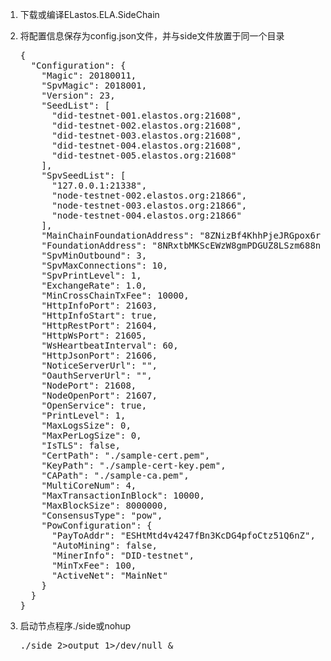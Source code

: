 <article class="markdown-body entry-content" itemprop="text"><ol>
<li>
<p>下载或编译ELastos.ELA.SideChain</p>
</li>
<li>
<p>将配置信息保存为config.json文件，并与side文件放置于同一个目录</p>
<div class="highlight highlight-source-json"><pre>{
  <span class="pl-s"><span class="pl-pds">"</span>Configuration<span class="pl-pds">"</span></span>: {
    <span class="pl-s"><span class="pl-pds">"</span>Magic<span class="pl-pds">"</span></span>: <span class="pl-c1">20180011</span>,
    <span class="pl-s"><span class="pl-pds">"</span>SpvMagic<span class="pl-pds">"</span></span>: <span class="pl-c1">2018001</span>,
    <span class="pl-s"><span class="pl-pds">"</span>Version<span class="pl-pds">"</span></span>: <span class="pl-c1">23</span>,
    <span class="pl-s"><span class="pl-pds">"</span>SeedList<span class="pl-pds">"</span></span>: [
      <span class="pl-s"><span class="pl-pds">"</span>did-testnet-001.elastos.org:21608<span class="pl-pds">"</span></span>,
      <span class="pl-s"><span class="pl-pds">"</span>did-testnet-002.elastos.org:21608<span class="pl-pds">"</span></span>,
      <span class="pl-s"><span class="pl-pds">"</span>did-testnet-003.elastos.org:21608<span class="pl-pds">"</span></span>,
      <span class="pl-s"><span class="pl-pds">"</span>did-testnet-004.elastos.org:21608<span class="pl-pds">"</span></span>,
      <span class="pl-s"><span class="pl-pds">"</span>did-testnet-005.elastos.org:21608<span class="pl-pds">"</span></span>
    ],
    <span class="pl-s"><span class="pl-pds">"</span>SpvSeedList<span class="pl-pds">"</span></span>: [
      <span class="pl-s"><span class="pl-pds">"</span>127.0.0.1:21338<span class="pl-pds">"</span></span>,
      <span class="pl-s"><span class="pl-pds">"</span>node-testnet-002.elastos.org:21866<span class="pl-pds">"</span></span>,
      <span class="pl-s"><span class="pl-pds">"</span>node-testnet-003.elastos.org:21866<span class="pl-pds">"</span></span>,
      <span class="pl-s"><span class="pl-pds">"</span>node-testnet-004.elastos.org:21866<span class="pl-pds">"</span></span>
    ],
    <span class="pl-s"><span class="pl-pds">"</span>MainChainFoundationAddress<span class="pl-pds">"</span></span>: <span class="pl-s"><span class="pl-pds">"</span>8ZNizBf4KhhPjeJRGpox6rPcHE5Np6tFx3<span class="pl-pds">"</span></span>,
    <span class="pl-s"><span class="pl-pds">"</span>FoundationAddress<span class="pl-pds">"</span></span>: <span class="pl-s"><span class="pl-pds">"</span>8NRxtbMKScEWzW8gmPDGUZ8LSzm688nkZZ<span class="pl-pds">"</span></span>,
    <span class="pl-s"><span class="pl-pds">"</span>SpvMinOutbound<span class="pl-pds">"</span></span>: <span class="pl-c1">3</span>,
    <span class="pl-s"><span class="pl-pds">"</span>SpvMaxConnections<span class="pl-pds">"</span></span>: <span class="pl-c1">10</span>,
    <span class="pl-s"><span class="pl-pds">"</span>SpvPrintLevel<span class="pl-pds">"</span></span>: <span class="pl-c1">1</span>,
    <span class="pl-s"><span class="pl-pds">"</span>ExchangeRate<span class="pl-pds">"</span></span>: <span class="pl-c1">1.0</span>,
    <span class="pl-s"><span class="pl-pds">"</span>MinCrossChainTxFee<span class="pl-pds">"</span></span>: <span class="pl-c1">10000</span>,
    <span class="pl-s"><span class="pl-pds">"</span>HttpInfoPort<span class="pl-pds">"</span></span>: <span class="pl-c1">21603</span>,
    <span class="pl-s"><span class="pl-pds">"</span>HttpInfoStart<span class="pl-pds">"</span></span>: <span class="pl-c1">true</span>,
    <span class="pl-s"><span class="pl-pds">"</span>HttpRestPort<span class="pl-pds">"</span></span>: <span class="pl-c1">21604</span>,
    <span class="pl-s"><span class="pl-pds">"</span>HttpWsPort<span class="pl-pds">"</span></span>: <span class="pl-c1">21605</span>,
    <span class="pl-s"><span class="pl-pds">"</span>WsHeartbeatInterval<span class="pl-pds">"</span></span>: <span class="pl-c1">60</span>,
    <span class="pl-s"><span class="pl-pds">"</span>HttpJsonPort<span class="pl-pds">"</span></span>: <span class="pl-c1">21606</span>,
    <span class="pl-s"><span class="pl-pds">"</span>NoticeServerUrl<span class="pl-pds">"</span></span>: <span class="pl-s"><span class="pl-pds">"</span><span class="pl-pds">"</span></span>,
    <span class="pl-s"><span class="pl-pds">"</span>OauthServerUrl<span class="pl-pds">"</span></span>: <span class="pl-s"><span class="pl-pds">"</span><span class="pl-pds">"</span></span>,
    <span class="pl-s"><span class="pl-pds">"</span>NodePort<span class="pl-pds">"</span></span>: <span class="pl-c1">21608</span>,
    <span class="pl-s"><span class="pl-pds">"</span>NodeOpenPort<span class="pl-pds">"</span></span>: <span class="pl-c1">21607</span>,
    <span class="pl-s"><span class="pl-pds">"</span>OpenService<span class="pl-pds">"</span></span>: <span class="pl-c1">true</span>,
    <span class="pl-s"><span class="pl-pds">"</span>PrintLevel<span class="pl-pds">"</span></span>: <span class="pl-c1">1</span>,
    <span class="pl-s"><span class="pl-pds">"</span>MaxLogsSize<span class="pl-pds">"</span></span>: <span class="pl-c1">0</span>,
    <span class="pl-s"><span class="pl-pds">"</span>MaxPerLogSize<span class="pl-pds">"</span></span>: <span class="pl-c1">0</span>,
    <span class="pl-s"><span class="pl-pds">"</span>IsTLS<span class="pl-pds">"</span></span>: <span class="pl-c1">false</span>,
    <span class="pl-s"><span class="pl-pds">"</span>CertPath<span class="pl-pds">"</span></span>: <span class="pl-s"><span class="pl-pds">"</span>./sample-cert.pem<span class="pl-pds">"</span></span>,
    <span class="pl-s"><span class="pl-pds">"</span>KeyPath<span class="pl-pds">"</span></span>: <span class="pl-s"><span class="pl-pds">"</span>./sample-cert-key.pem<span class="pl-pds">"</span></span>,
    <span class="pl-s"><span class="pl-pds">"</span>CAPath<span class="pl-pds">"</span></span>: <span class="pl-s"><span class="pl-pds">"</span>./sample-ca.pem<span class="pl-pds">"</span></span>,
    <span class="pl-s"><span class="pl-pds">"</span>MultiCoreNum<span class="pl-pds">"</span></span>: <span class="pl-c1">4</span>,
    <span class="pl-s"><span class="pl-pds">"</span>MaxTransactionInBlock<span class="pl-pds">"</span></span>: <span class="pl-c1">10000</span>,
    <span class="pl-s"><span class="pl-pds">"</span>MaxBlockSize<span class="pl-pds">"</span></span>: <span class="pl-c1">8000000</span>,
    <span class="pl-s"><span class="pl-pds">"</span>ConsensusType<span class="pl-pds">"</span></span>: <span class="pl-s"><span class="pl-pds">"</span>pow<span class="pl-pds">"</span></span>,
    <span class="pl-s"><span class="pl-pds">"</span>PowConfiguration<span class="pl-pds">"</span></span>: {
      <span class="pl-s"><span class="pl-pds">"</span>PayToAddr<span class="pl-pds">"</span></span>: <span class="pl-s"><span class="pl-pds">"</span>ESHtMtd4v4247fBn3KcDG4pfoCtz51Q6nZ<span class="pl-pds">"</span></span>,
      <span class="pl-s"><span class="pl-pds">"</span>AutoMining<span class="pl-pds">"</span></span>: <span class="pl-c1">false</span>,
      <span class="pl-s"><span class="pl-pds">"</span>MinerInfo<span class="pl-pds">"</span></span>: <span class="pl-s"><span class="pl-pds">"</span>DID-testnet<span class="pl-pds">"</span></span>,
      <span class="pl-s"><span class="pl-pds">"</span>MinTxFee<span class="pl-pds">"</span></span>: <span class="pl-c1">100</span>,
      <span class="pl-s"><span class="pl-pds">"</span>ActiveNet<span class="pl-pds">"</span></span>: <span class="pl-s"><span class="pl-pds">"</span>MainNet<span class="pl-pds">"</span></span>
    }
  }
}</pre></div>
</li>
<li>
<p>启动节点程序./side或nohup</p>
<div class="highlight highlight-source-shell"><pre>./side <span class="pl-k">2&gt;</span>output <span class="pl-k">1&gt;</span>/dev/null <span class="pl-k">&amp;</span></pre></div>
</li>
</ol>
</article>